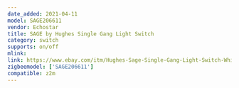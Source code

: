 ```yaml
---
date_added: 2021-04-11
model: SAGE206611
vendor: Echostar
title: SAGE by Hughes Single Gang Light Switch
category: switch
supports: on/off
mlink: 
link: https://www.ebay.com/itm/Hughes-Sage-Single-Gang-Light-Switch-White-296611-Home-Automation/183933050335
zigbeemodel: ['SAGE206611']
compatible: z2m
---
```




